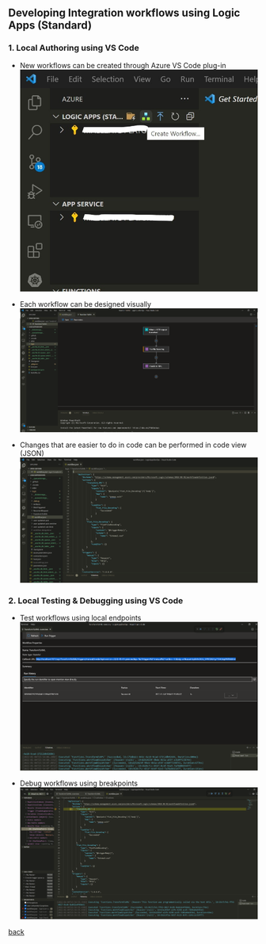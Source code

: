 ## Developing Integration workflows using Logic Apps (Standard)

### 1. Local Authoring using VS Code

- New workflows can be created through Azure VS Code plug-in
![New Workflow](images/newworkflow.jpg)

- Each workflow can be designed visually
![Design Workflow](images/designworkflow.png)

- Changes that are easier to do in code can be performed in code view (JSON)
![Code Workflow](images/codeworkflow.png)

### 2. Local Testing & Debugging using VS Code

- Test workflows using local endpoints
![Test Workflow](images/testworkflow.png)

- Debug workflows using breakpoints
![Debug Workflow](images/debugworkflow.png)

[back](./)